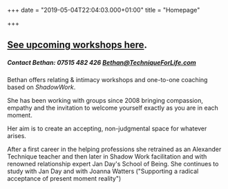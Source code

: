 +++
date = "2019-05-04T22:04:03.000+01:00"
title = "Homepage"

+++
## <a href="/workshops">See upcoming workshops here</a>.

##### Contact Bethan: 07515 482 426 Bethan@TechniqueForLife.com

Bethan offers relating & intimacy workshops and one-to-one coaching based on _ShadowWork_.  

She has been working with groups since 2008 bringing compassion, empathy and the invitation to welcome yourself exactly as you are in each moment.

Her aim is to create an accepting, non-judgmental space for whatever arises.

After a first career in the helping professions she retrained as an Alexander Technique teacher and then later in Shadow Work facilitation and with renowned relationship expert Jan Day's School of Being. She continues to study with Jan Day and with Joanna Watters ("Supporting a radical acceptance of present moment reality")